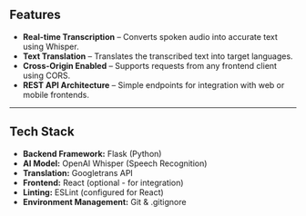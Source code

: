 ##  Features
-  **Real-time Transcription** – Converts spoken audio into accurate text using Whisper.
- **Text Translation** – Translates the transcribed text into target languages.
-  **Cross-Origin Enabled** – Supports requests from any frontend client using CORS.
-  **REST API Architecture** – Simple endpoints for integration with web or mobile frontends.

---

##  Tech Stack
- **Backend Framework:** Flask (Python)
- **AI Model:** OpenAI Whisper (Speech Recognition)
- **Translation:** Googletrans API
- **Frontend:** React (optional - for integration)
- **Linting:** ESLint (configured for React)
- **Environment Management:** Git & .gitignore

